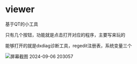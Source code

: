 # viewer
基于QT的小工具


只有几个按钮，功能就是点击打开对应的程序，主要写来玩的


能够打开的就是dxdiag诊断工具，regedit注册表，系统变量三个



![屏幕截图 2024-09-06 203057](https://github.com/user-attachments/assets/1f325a98-c77d-4309-a354-c581d2207b00)



